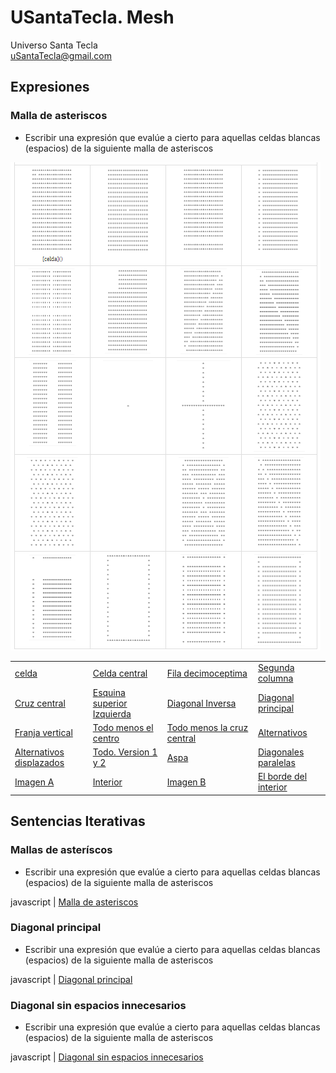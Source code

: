 # USantaTecla. Mesh
Universo Santa Tecla  
[uSantaTecla@gmail.com](mailto:uSantaTecla@gmail.com) 

## Expresiones

### Malla de asteriscos

* Escribir una expresión que evalúe a cierto para aquellas celdas blancas (espacios) de la siguiente malla de asteriscos

![Malla completa](https://github.com/USantaTecla-mesh/requirements/blob/master/imgs/malla%20completa.png)

|     |     |     |     |
| --- | --- | --- | --- |
| [celda](https://github.com/USantaTecla-mesh/javascript/blob/master/expresiones/celda/Celda.js) | [Celda central](https://github.com/USantaTecla-mesh/javascript/blob/master/expresiones/celdaCentral/Celda%20central.js) | [Fila decimoceptima](https://github.com/USantaTecla-mesh/javascript/blob/master/expresiones/filaDecimoceptima/Fila%20decimoseptima.js) | [Segunda columna](https://github.com/USantaTecla-mesh/javascript/blob/master/expresiones/segundaColumna/Segunda%20columna.js) |
| [Cruz central](https://github.com/USantaTecla-mesh/javascript/blob/master/expresiones/cruzCentral/Cruz%20central.js) | [Esquina superior Izquierda](https://github.com/USantaTecla-mesh/javascript/blob/master/expresiones/esquinaSuperiorIzquierda/Esquina%20superior%20izquierda.js) | [Diagonal Inversa](https://github.com/USantaTecla-mesh/javascript/blob/master/expresiones/diagonalInversa/Diagonal%20inversa.js) | [Diagonal principal](https://github.com/USantaTecla-mesh/javascript/blob/master/expresiones/diagonalPrincipal/Diagonal%20principal.js) |
| [Franja vertical](https://github.com/USantaTecla-mesh/javascript/blob/master/expresiones/franjaVertical/Franja%20vertical.js) | [Todo menos el centro](https://github.com/USantaTecla-mesh/javascript/blob/master/expresiones/todoMenosElCentro/Todo%20menos%20el%20centro.js) | [Todo menos la cruz central](https://github.com/USantaTecla-mesh/javascript/blob/master/expresiones/todoMenosLaCruzCentral/Todo%20menos%20la%20cruz%20central.js) | [Alternativos](https://github.com/USantaTecla-mesh/javascript/blob/master/expresiones/alternativos/Alternativos.js) |
| [Alternativos displazados](https://github.com/USantaTecla-mesh/javascript/blob/master/expresiones/alternativosDisplazados/Alternativos%20displazados.js) | [Todo. Version 1 y 2](https://github.com/USantaTecla-mesh/javascript/blob/master/expresiones/todo.%20Version1/Todo.%20Version1.js)| [Aspa](https://github.com/USantaTecla-mesh/javascript/blob/master/expresiones/aspa/Aspa.js) | [Diagonales paralelas](https://github.com/USantaTecla-mesh/javascript/blob/master/expresiones/diagonalesParalelas/Diagonales%20paralelas.js) |
| [Imagen A](https://github.com/USantaTecla-mesh/javascript/blob/master/expresiones/imagenA/Imagen%20A.js) | [Interior](https://github.com/USantaTecla-mesh/javascript/blob/master/expresiones/interior/Interior.js) | [Imagen B](https://github.com/USantaTecla-mesh/javascript/blob/master/expresiones/imagenB/Imagen%20B.js) | [El borde del interior](https://github.com/USantaTecla-mesh/javascript/blob/master/expresiones/elBordeDelInterior/El%20borde%20del%20interior.js) |


## Sentencias Iterativas

### Mallas de asteríscos

* Escribir una expresión que evalúe a cierto para aquellas celdas blancas (espacios) de la siguiente malla de asteriscos


javascript
|
[Malla de asteriscos](https://github.com/USantaTecla-mesh/javascript/blob/master/sentenciasIterativas/mallaDeAsteriscos/Malla%20de%20asteriscos.js)

### Diagonal principal

* Escribir una expresión que evalúe a cierto para aquellas celdas blancas (espacios) de la siguiente malla de asteriscos


javascript
|
[Diagonal principal](https://github.com/USantaTecla-mesh/javascript/blob/master/sentenciasIterativas/diagonalPrincipal/Diagonal%20principal.js)


### Diagonal sin espacios innecesarios

* Escribir una expresión que evalúe a cierto para aquellas celdas blancas (espacios) de la siguiente malla de asteriscos


javascript
|
[Diagonal sin espacios innecesarios](https://github.com/USantaTecla-mesh/javascript/blob/master/sentenciasIterativas/diagonalPrincipalSinEspaciosInnecesarios/Diagonal%20principal%20sin%20espacios%20innecesarios.js)

